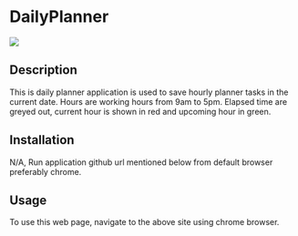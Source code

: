 # DailyPlanner

<picture>
<img src= "./assets/myquizapp.PNG">
</picture>

## Description
This is daily planner application is used to save hourly planner tasks in the current date.
Hours are working hours from 9am to 5pm. Elapsed time are greyed out, current hour is shown in red and upcoming hour in green.

## Installation

N/A, Run application github url mentioned below from default browser preferably chrome.

## Usage

To use this web page, navigate to the above site using chrome browser.
